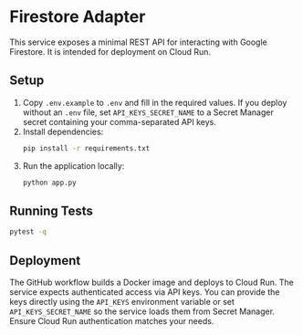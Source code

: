# Firestore Adapter

This service exposes a minimal REST API for interacting with Google Firestore. It is intended for deployment on Cloud Run.

## Setup

1. Copy `.env.example` to `.env` and fill in the required values. If you deploy
   without an `.env` file, set `API_KEYS_SECRET_NAME` to a Secret Manager secret
   containing your comma-separated API keys.
2. Install dependencies:
   ```bash
   pip install -r requirements.txt
   ```
3. Run the application locally:
   ```bash
   python app.py
   ```

## Running Tests

```bash
pytest -q
```

## Deployment

The GitHub workflow builds a Docker image and deploys to Cloud Run. The service expects authenticated access via API keys. You can provide the keys directly using the `API_KEYS` environment variable or set `API_KEYS_SECRET_NAME` so the service loads them from Secret Manager. Ensure Cloud Run authentication matches your needs.


